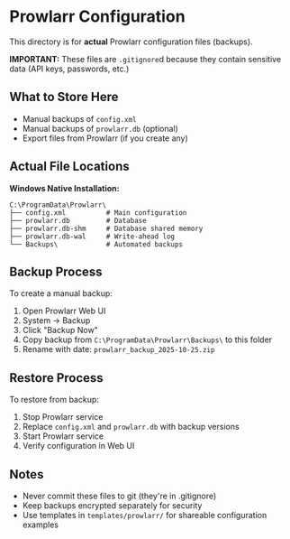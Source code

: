 # Prowlarr Configuration

This directory is for **actual** Prowlarr configuration files (backups).

**IMPORTANT:** These files are `.gitignore`d because they contain sensitive data (API keys, passwords, etc.)

## What to Store Here

- Manual backups of `config.xml`
- Manual backups of `prowlarr.db` (optional)
- Export files from Prowlarr (if you create any)

## Actual File Locations

**Windows Native Installation:**
```
C:\ProgramData\Prowlarr\
├── config.xml          # Main configuration
├── prowlarr.db         # Database
├── prowlarr.db-shm     # Database shared memory
├── prowlarr.db-wal     # Write-ahead log
└── Backups\            # Automated backups
```

## Backup Process

To create a manual backup:
1. Open Prowlarr Web UI
2. System → Backup
3. Click "Backup Now"
4. Copy backup from `C:\ProgramData\Prowlarr\Backups\` to this folder
5. Rename with date: `prowlarr_backup_2025-10-25.zip`

## Restore Process

To restore from backup:
1. Stop Prowlarr service
2. Replace `config.xml` and `prowlarr.db` with backup versions
3. Start Prowlarr service
4. Verify configuration in Web UI

## Notes

- Never commit these files to git (they're in .gitignore)
- Keep backups encrypted separately for security
- Use templates in `templates/prowlarr/` for shareable configuration examples
